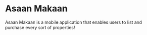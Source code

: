 # Asaan Makaan

Asaan Makaan is a mobile application that enables users to list and purchase every sort of properties!
